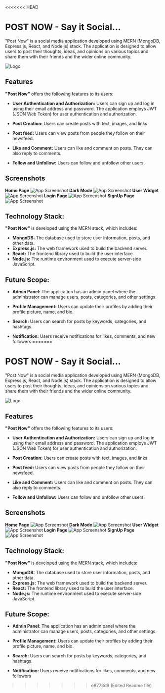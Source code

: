 <<<<<<< HEAD
# POST NOW - Say it Social...

"Post Now" is a social media application developed using MERN (MongoDB, Express.js, React, and Node.js) stack. The application is designed to allow users to post their thoughts, ideas, and opinions on various topics and share them with their friends and the wider online community.


![Logo](./server/public/assets/navLogo.png)

## Features
**"Post Now"** offers the following features to its users:

- **User Authentication and Authorization:** Users can sign up and log in using their email address and password. The application employs JWT (JSON Web Token) for user authentication and authorization.

- **Post Creation:** Users can create posts with text, images, and links. 

- **Post feed:** Users can view posts from people they follow on their newsfeed. 

- **Like and Comment:** Users can like and comment on posts. They can also reply to comments.

- **Follow and Unfollow:** Users can follow and unfollow other users.

## Screenshots

**Home Page**
![App Screenshot](./client/public/assets/home.png)
**Dark Mode**
![App Screenshot](./client/public/assets/darkmode.png)
**User Widget**
![App Screenshot](./client/public/assets/userwidget.png)
**Login Page**
![App Screenshot](./client/public/assets/login.png)
**SignUp Page**
![App Screenshot](./client/public/assets/signup.png)


## Technology Stack:
**"Post Now"** is developed using the MERN stack, which includes:

- **MongoDB:** The database used to store user information, posts, and other data.
- **Express.js:** The web framework used to build the backend server.
- **React:** The frontend library used to build the user interface.
- **Node.js:** The runtime environment used to execute server-side JavaScript.

## Future Scope:
- **Admin Panel:** The application has an admin panel where the administrator can manage users, posts, categories, and other settings.

- **Profile Management:** Users can update their profiles by adding their profile picture, name, and bio.

- **Search:** Users can search for posts by keywords, categories, and hashtags.

- **Notification:** Users receive notifications for likes, comments, and new followers
=======

# POST NOW - Say it Social...

"Post Now" is a social media application developed using MERN (MongoDB, Express.js, React, and Node.js) stack. The application is designed to allow users to post their thoughts, ideas, and opinions on various topics and share them with their friends and the wider online community.


![Logo](./server/public/assets/navLogo.png)

## Features
**"Post Now"** offers the following features to its users:

- **User Authentication and Authorization:** Users can sign up and log in using their email address and password. The application employs JWT (JSON Web Token) for user authentication and authorization.

- **Post Creation:** Users can create posts with text, images, and links. 

- **Post feed:** Users can view posts from people they follow on their newsfeed. 

- **Like and Comment:** Users can like and comment on posts. They can also reply to comments.

- **Follow and Unfollow:** Users can follow and unfollow other users.

## Screenshots

**Home Page**
![App Screenshot](./client/public/assets/home.png)
**Dark Mode**
![App Screenshot](./client/public/assets/darkmode.png)
**User Widget**
![App Screenshot](./client/public/assets/userwidget.png)
**Login Page**
![App Screenshot](./client/public/assets/login.png)
**SignUp Page**
![App Screenshot](./client/public/assets/signup.png)


## Technology Stack:
**"Post Now"** is developed using the MERN stack, which includes:

- **MongoDB:** The database used to store user information, posts, and other data.
- **Express.js:** The web framework used to build the backend server.
- **React:** The frontend library used to build the user interface.
- **Node.js:** The runtime environment used to execute server-side JavaScript.

## Future Scope:
- **Admin Panel:** The application has an admin panel where the administrator can manage users, posts, categories, and other settings.

- **Profile Management:** Users can update their profiles by adding their profile picture, name, and bio.

- **Search:** Users can search for posts by keywords, categories, and hashtags.

- **Notification:** Users receive notifications for likes, comments, and new followers



>>>>>>> e8773d9 (Edited Readme file)
